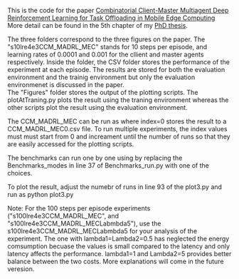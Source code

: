 This is the code for the paper [Combinatorial Client-Master Multiagent Deep Reinforcement Learning for Task Offloading in Mobile Edge Computing](https://arxiv.org/abs/2402.11653) More detail can be found in the 5th chapter of my [PhD thesis](https://scholar.google.gr/citations?view_op=view_citation&hl=en&user=17hsRTkAAAAJ&citation_for_view=17hsRTkAAAAJ:UeHWp8X0CEIC).

The three folders correspond to the three figures on the paper. 
The "s10lre4e3CCM_MADRL_MEC" stands for 10 steps per episode, and learning rates of 0.0001 and 0.001 for the cllient and master agents respectively. 
Inside the folder, the CSV folder stores the performance of the experiment at each episode. 
The results are stored for both the evaluation environment and the trainig environment but only the evaluation environmenet is discussed in the paper.  
The "Figures" folder stores the output of the plotting scripts. 
The plotAtTraning.py plots the result using the traning environment whereas the other scripts plot the result using the evaluation environment. 


The CCM_MADRL_MEC can be run as <python run.py index> where index=0 stores the result to a CCM_MADRL_MEC0.csv file. 
To run multiple experiments, the index values must must start from 0 and increament until the number of runs so that they are easily accessed for the plotting scripts.

The benchmarks can run one by one using <python Benchmarks_run.py index> by replacing the Benchmarks_modes in line 37 of Benchmarks_run.py with one of the choices. 

To plot the result, adjust the numebr of runs in line 93 of the plot3.py and run as python plot3.py

Note: For the 100 steps per episode experiments ("s100lre4e3CCM_MADRL_MEC", and "s100lre4e3CCM_MADRL_MECLabmbda5"), use the s100lre4e3CCM_MADRL_MECLabmbda5 for your analysis of the experiment. The one with lambda1=Lambda2=0.5 has neglected the energy comsumption becuase the values is small compared to the latency and only latency affects the performance. lambda1=1 and Lambda2=5 provides better balance between the two costs. More explanations will come in the future veresion. 
